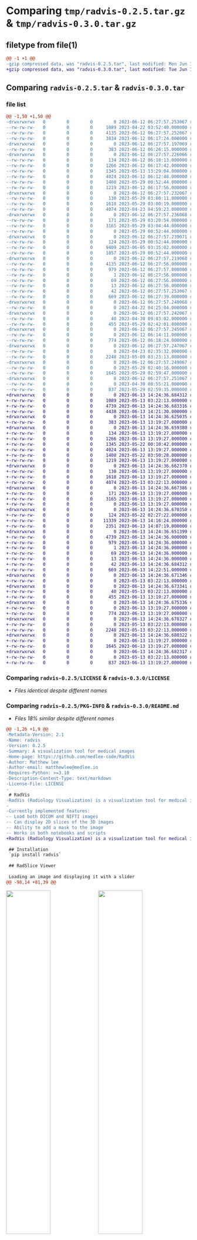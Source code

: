 # Comparing `tmp/radvis-0.2.5.tar.gz` & `tmp/radvis-0.3.0.tar.gz`

## filetype from file(1)

```diff
@@ -1 +1 @@
-gzip compressed data, was "radvis-0.2.5.tar", last modified: Mon Jun 12 06:27:57 2023, max compression
+gzip compressed data, was "radvis-0.3.0.tar", last modified: Tue Jun 13 14:24:36 2023, max compression
```

## Comparing `radvis-0.2.5.tar` & `radvis-0.3.0.tar`

### file list

```diff
@@ -1,50 +1,50 @@
-drwxrwxrwx   0        0        0        0 2023-06-12 06:27:57.253067 radvis-0.2.5/
--rw-rw-rw-   0        0        0     1089 2023-04-22 03:52:40.000000 radvis-0.2.5/LICENSE
--rw-rw-rw-   0        0        0     4135 2023-06-12 06:27:57.252067 radvis-0.2.5/PKG-INFO
--rw-rw-rw-   0        0        0     3834 2023-06-12 06:17:24.000000 radvis-0.2.5/README.md
-drwxrwxrwx   0        0        0        0 2023-06-12 06:27:57.197069 radvis-0.2.5/radvis/
--rw-rw-rw-   0        0        0      383 2023-06-12 06:26:15.000000 radvis-0.2.5/radvis/__init__.py
-drwxrwxrwx   0        0        0        0 2023-06-12 06:27:57.226066 radvis-0.2.5/radvis/image/
--rw-rw-rw-   0        0        0      134 2023-06-12 06:10:13.000000 radvis-0.2.5/radvis/image/__init__.py
--rw-rw-rw-   0        0        0     1266 2023-06-12 06:17:42.000000 radvis-0.2.5/radvis/image/instantiate.py
--rw-rw-rw-   0        0        0     1345 2023-05-13 13:29:04.000000 radvis-0.2.5/radvis/image/rad_dicom_image.py
--rw-rw-rw-   0        0        0     4024 2023-06-12 06:12:48.000000 radvis-0.2.5/radvis/image/rad_image.py
--rw-rw-rw-   0        0        0     1408 2023-05-29 00:52:44.000000 radvis-0.2.5/radvis/image/rad_nifti_image.py
--rw-rw-rw-   0        0        0     1219 2023-06-12 06:17:56.000000 radvis-0.2.5/radvis/image/rad_numpy_image.py
-drwxrwxrwx   0        0        0        0 2023-06-12 06:27:57.232067 radvis-0.2.5/radvis/mesh/
--rw-rw-rw-   0        0        0      130 2023-05-29 03:00:11.000000 radvis-0.2.5/radvis/mesh/__init__.py
--rw-rw-rw-   0        0        0     1618 2023-05-29 03:00:19.000000 radvis-0.2.5/radvis/mesh/compute_mesh.py
--rw-rw-rw-   0        0        0     4074 2023-04-23 04:59:23.000000 radvis-0.2.5/radvis/mesh/rad_mesh.py
-drwxrwxrwx   0        0        0        0 2023-06-12 06:27:57.236068 radvis-0.2.5/radvis/processing/
--rw-rw-rw-   0        0        0      171 2023-05-29 03:20:54.000000 radvis-0.2.5/radvis/processing/__init__.py
--rw-rw-rw-   0        0        0     3165 2023-05-29 03:04:44.000000 radvis-0.2.5/radvis/processing/image.py
--rw-rw-rw-   0        0        0        0 2023-05-29 00:52:44.000000 radvis-0.2.5/radvis/processing/registration.py
-drwxrwxrwx   0        0        0        0 2023-06-12 06:27:57.239071 radvis-0.2.5/radvis/visualize/
--rw-rw-rw-   0        0        0      124 2023-05-29 00:52:44.000000 radvis-0.2.5/radvis/visualize/__init__.py
--rw-rw-rw-   0        0        0     9409 2023-06-05 03:35:02.000000 radvis-0.2.5/radvis/visualize/rad_slicer.py
--rw-rw-rw-   0        0        0     1857 2023-05-29 00:52:44.000000 radvis-0.2.5/radvis/visualize/rad_slicer_group.py
-drwxrwxrwx   0        0        0        0 2023-06-12 06:27:57.219068 radvis-0.2.5/radvis.egg-info/
--rw-rw-rw-   0        0        0     4135 2023-06-12 06:27:56.000000 radvis-0.2.5/radvis.egg-info/PKG-INFO
--rw-rw-rw-   0        0        0      979 2023-06-12 06:27:57.000000 radvis-0.2.5/radvis.egg-info/SOURCES.txt
--rw-rw-rw-   0        0        0        1 2023-06-12 06:27:56.000000 radvis-0.2.5/radvis.egg-info/dependency_links.txt
--rw-rw-rw-   0        0        0       69 2023-06-12 06:27:56.000000 radvis-0.2.5/radvis.egg-info/requires.txt
--rw-rw-rw-   0        0        0       13 2023-06-12 06:27:56.000000 radvis-0.2.5/radvis.egg-info/top_level.txt
--rw-rw-rw-   0        0        0       42 2023-06-12 06:27:57.253067 radvis-0.2.5/setup.cfg
--rw-rw-rw-   0        0        0      669 2023-06-12 06:27:39.000000 radvis-0.2.5/setup.py
-drwxrwxrwx   0        0        0        0 2023-06-12 06:27:57.240068 radvis-0.2.5/tests/
--rw-rw-rw-   0        0        0        0 2023-04-22 04:25:04.000000 radvis-0.2.5/tests/__init__.py
-drwxrwxrwx   0        0        0        0 2023-06-12 06:27:57.242067 radvis-0.2.5/tests/mocks/
--rw-rw-rw-   0        0        0       40 2023-04-30 09:03:02.000000 radvis-0.2.5/tests/mocks/__init__.py
--rw-rw-rw-   0        0        0      455 2023-05-29 02:42:01.000000 radvis-0.2.5/tests/mocks/mock_rad_image.py
-drwxrwxrwx   0        0        0        0 2023-06-12 06:27:57.245067 radvis-0.2.5/tests/test_image/
--rw-rw-rw-   0        0        0        0 2023-06-12 06:14:11.000000 radvis-0.2.5/tests/test_image/__init__.py
--rw-rw-rw-   0        0        0      774 2023-06-12 06:18:24.000000 radvis-0.2.5/tests/test_image/test_instantiate.py
-drwxrwxrwx   0        0        0        0 2023-06-12 06:27:57.247067 radvis-0.2.5/tests/test_mesh/
--rw-rw-rw-   0        0        0        0 2023-04-23 02:35:32.000000 radvis-0.2.5/tests/test_mesh/__init__.py
--rw-rw-rw-   0        0        0     2248 2023-05-09 03:23:13.000000 radvis-0.2.5/tests/test_mesh/test_compute_mesh.py
-drwxrwxrwx   0        0        0        0 2023-06-12 06:27:57.249067 radvis-0.2.5/tests/test_processing/
--rw-rw-rw-   0        0        0        0 2023-05-29 02:40:16.000000 radvis-0.2.5/tests/test_processing/__init__.py
--rw-rw-rw-   0        0        0     1645 2023-05-29 02:59:47.000000 radvis-0.2.5/tests/test_processing/test_image.py
-drwxrwxrwx   0        0        0        0 2023-06-12 06:27:57.251067 radvis-0.2.5/tests/test_visualize/
--rw-rw-rw-   0        0        0        0 2023-04-30 08:55:21.000000 radvis-0.2.5/tests/test_visualize/__init__.py
--rw-rw-rw-   0        0        0      837 2023-05-29 02:59:35.000000 radvis-0.2.5/tests/test_visualize/test_rad_slicer.py
+drwxrwxrwx   0        0        0        0 2023-06-13 14:24:36.684312 radvis-0.3.0/
+-rw-rw-rw-   0        0        0     1089 2023-05-13 03:22:13.000000 radvis-0.3.0/LICENSE
+-rw-rw-rw-   0        0        0     4739 2023-06-13 14:24:36.683316 radvis-0.3.0/PKG-INFO
+-rw-rw-rw-   0        0        0     4438 2023-06-13 14:21:30.000000 radvis-0.3.0/README.md
+drwxrwxrwx   0        0        0        0 2023-06-13 14:24:36.625035 radvis-0.3.0/radvis/
+-rw-rw-rw-   0        0        0      383 2023-06-13 13:19:27.000000 radvis-0.3.0/radvis/__init__.py
+drwxrwxrwx   0        0        0        0 2023-06-13 14:24:36.659380 radvis-0.3.0/radvis/image/
+-rw-rw-rw-   0        0        0      134 2023-06-13 13:19:27.000000 radvis-0.3.0/radvis/image/__init__.py
+-rw-rw-rw-   0        0        0     1266 2023-06-13 13:19:27.000000 radvis-0.3.0/radvis/image/instantiate.py
+-rw-rw-rw-   0        0        0     1345 2023-05-22 00:10:42.000000 radvis-0.3.0/radvis/image/rad_dicom_image.py
+-rw-rw-rw-   0        0        0     4024 2023-06-13 13:19:27.000000 radvis-0.3.0/radvis/image/rad_image.py
+-rw-rw-rw-   0        0        0     1408 2023-05-22 03:50:28.000000 radvis-0.3.0/radvis/image/rad_nifti_image.py
+-rw-rw-rw-   0        0        0     1219 2023-06-13 13:19:27.000000 radvis-0.3.0/radvis/image/rad_numpy_image.py
+drwxrwxrwx   0        0        0        0 2023-06-13 14:24:36.662370 radvis-0.3.0/radvis/mesh/
+-rw-rw-rw-   0        0        0      130 2023-06-13 13:19:27.000000 radvis-0.3.0/radvis/mesh/__init__.py
+-rw-rw-rw-   0        0        0     1618 2023-06-13 13:19:27.000000 radvis-0.3.0/radvis/mesh/compute_mesh.py
+-rw-rw-rw-   0        0        0     4074 2023-05-13 03:22:13.000000 radvis-0.3.0/radvis/mesh/rad_mesh.py
+drwxrwxrwx   0        0        0        0 2023-06-13 14:24:36.667386 radvis-0.3.0/radvis/processing/
+-rw-rw-rw-   0        0        0      171 2023-06-13 13:19:27.000000 radvis-0.3.0/radvis/processing/__init__.py
+-rw-rw-rw-   0        0        0     3165 2023-06-13 13:19:27.000000 radvis-0.3.0/radvis/processing/image.py
+-rw-rw-rw-   0        0        0        0 2023-06-13 13:19:27.000000 radvis-0.3.0/radvis/processing/registration.py
+drwxrwxrwx   0        0        0        0 2023-06-13 14:24:36.670350 radvis-0.3.0/radvis/visualize/
+-rw-rw-rw-   0        0        0      124 2023-05-22 02:27:22.000000 radvis-0.3.0/radvis/visualize/__init__.py
+-rw-rw-rw-   0        0        0    11339 2023-06-13 14:16:24.000000 radvis-0.3.0/radvis/visualize/rad_slicer.py
+-rw-rw-rw-   0        0        0     2351 2023-06-13 14:07:19.000000 radvis-0.3.0/radvis/visualize/rad_slicer_group.py
+drwxrwxrwx   0        0        0        0 2023-06-13 14:24:36.651399 radvis-0.3.0/radvis.egg-info/
+-rw-rw-rw-   0        0        0     4739 2023-06-13 14:24:36.000000 radvis-0.3.0/radvis.egg-info/PKG-INFO
+-rw-rw-rw-   0        0        0      979 2023-06-13 14:24:36.000000 radvis-0.3.0/radvis.egg-info/SOURCES.txt
+-rw-rw-rw-   0        0        0        1 2023-06-13 14:24:36.000000 radvis-0.3.0/radvis.egg-info/dependency_links.txt
+-rw-rw-rw-   0        0        0       69 2023-06-13 14:24:36.000000 radvis-0.3.0/radvis.egg-info/requires.txt
+-rw-rw-rw-   0        0        0       13 2023-06-13 14:24:36.000000 radvis-0.3.0/radvis.egg-info/top_level.txt
+-rw-rw-rw-   0        0        0       42 2023-06-13 14:24:36.684312 radvis-0.3.0/setup.cfg
+-rw-rw-rw-   0        0        0      669 2023-06-13 14:22:51.000000 radvis-0.3.0/setup.py
+drwxrwxrwx   0        0        0        0 2023-06-13 14:24:36.671346 radvis-0.3.0/tests/
+-rw-rw-rw-   0        0        0        0 2023-05-13 03:22:13.000000 radvis-0.3.0/tests/__init__.py
+drwxrwxrwx   0        0        0        0 2023-06-13 14:24:36.673341 radvis-0.3.0/tests/mocks/
+-rw-rw-rw-   0        0        0       40 2023-05-13 03:22:13.000000 radvis-0.3.0/tests/mocks/__init__.py
+-rw-rw-rw-   0        0        0      455 2023-06-13 13:19:27.000000 radvis-0.3.0/tests/mocks/mock_rad_image.py
+drwxrwxrwx   0        0        0        0 2023-06-13 14:24:36.675336 radvis-0.3.0/tests/test_image/
+-rw-rw-rw-   0        0        0        0 2023-06-13 13:19:27.000000 radvis-0.3.0/tests/test_image/__init__.py
+-rw-rw-rw-   0        0        0      774 2023-06-13 13:19:27.000000 radvis-0.3.0/tests/test_image/test_instantiate.py
+drwxrwxrwx   0        0        0        0 2023-06-13 14:24:36.678327 radvis-0.3.0/tests/test_mesh/
+-rw-rw-rw-   0        0        0        0 2023-05-13 03:22:13.000000 radvis-0.3.0/tests/test_mesh/__init__.py
+-rw-rw-rw-   0        0        0     2248 2023-05-13 03:22:13.000000 radvis-0.3.0/tests/test_mesh/test_compute_mesh.py
+drwxrwxrwx   0        0        0        0 2023-06-13 14:24:36.680322 radvis-0.3.0/tests/test_processing/
+-rw-rw-rw-   0        0        0        0 2023-06-13 13:19:27.000000 radvis-0.3.0/tests/test_processing/__init__.py
+-rw-rw-rw-   0        0        0     1645 2023-06-13 13:19:27.000000 radvis-0.3.0/tests/test_processing/test_image.py
+drwxrwxrwx   0        0        0        0 2023-06-13 14:24:36.682317 radvis-0.3.0/tests/test_visualize/
+-rw-rw-rw-   0        0        0        0 2023-05-13 03:22:13.000000 radvis-0.3.0/tests/test_visualize/__init__.py
+-rw-rw-rw-   0        0        0      837 2023-06-13 13:19:27.000000 radvis-0.3.0/tests/test_visualize/test_rad_slicer.py
```

### Comparing `radvis-0.2.5/LICENSE` & `radvis-0.3.0/LICENSE`

 * *Files identical despite different names*

### Comparing `radvis-0.2.5/PKG-INFO` & `radvis-0.3.0/README.md`

 * *Files 18% similar despite different names*

```diff
@@ -1,26 +1,9 @@
-Metadata-Version: 2.1
-Name: radvis
-Version: 0.2.5
-Summary: A visualization tool for medical images
-Home-page: https://github.com/medlee-code/RadVis
-Author: Matthew lee
-Author-email: matthewlee@medlee.io
-Requires-Python: >=3.10
-Description-Content-Type: text/markdown
-License-File: LICENSE
-
 # RadVis
-RadVis (Radiology Visualization) is a visualization tool for medical images.
-
-Currently implemented features:
-- Load both DICOM and NIFTI images
-- Can display 2D slices of the 3D images
-- Ability to add a mask to the image
-- Works in both notebooks and scripts
+RadVis (Radiology Visualization) is a visualization tool for medical images. 
 
 ## Installation
 `pip install radvis`
 
 ## RadSlice Viewer
 
 Loading an image and displaying it with a slider
@@ -98,14 +81,39 @@
 ```
 
 <p float="left">
   <img src="https://raw.githubusercontent.com/medlee-code/RadVis/main/images/axis_1_brain_seg.gif?token=GHSAT0AAAAAACBJZC7PZ2WT3CJ26PONDN2YZC7T46Q" width="49%" /> 
   <img src="https://raw.githubusercontent.com/medlee-code/RadVis/main/images/axis_2_brain_seg.gif?token=GHSAT0AAAAAACBJZC7PDVRWL2CW2OCTUV3CZC7T5BQ" width="49%" />
 </p>
 
+You can also display multiple slicers at once
+```Python
+import radvis as rv
+import numpy as np
+
+img1 = rv.from_numpy(np.random.rand(50, 10, 10))
+img2 = rv.from_numpy(np.random.rand(10, 50, 10))
+img3 = rv.from_numpy(np.random.rand(10, 10, 50))
+img4 = rv.from_numpy(np.random.rand(50, 10, 10))
+img5 = rv.from_numpy(np.random.rand(10, 50, 10))
+img6 = rv.from_numpy(np.random.rand(10, 10, 50))
+
+rs1 = rv.RadSlicer(img1, title="Image 1")
+rs2 = rv.RadSlicer(img2, title="Image 2")
+rs3 = rv.RadSlicer(img3, title="Image 3")
+rs4 = rv.RadSlicer(img4, title="Image 4")
+rs5 = rv.RadSlicer(img5, title="Image 5")
+rs6 = rv.RadSlicer(img6, title="Image 6")
+
+rsg = rv.RadSlicerGroup([rs1, rs2, rs3, rs4, rs5, rs6], rows=2, cols=3)
+
+rsg.update_slider_heights(0.05)
+
+rsg.display()
+```
 ## Processing Module
 
 The processing module of RadVis offers a set of functions to perform preprocessing tasks
 
 ### Clipping
 The `percentile_clipping` function clips pixel intensities above and below percentile ranges
```

### Comparing `radvis-0.2.5/README.md` & `radvis-0.3.0/PKG-INFO`

 * *Files 24% similar despite different names*

```diff
@@ -1,15 +1,20 @@
-# RadVis
-RadVis (Radiology Visualization) is a visualization tool for medical images.
+Metadata-Version: 2.1
+Name: radvis
+Version: 0.3.0
+Summary: A visualization tool for medical images
+Home-page: https://github.com/medlee-code/RadVis
+Author: Matthew lee
+Author-email: matthewlee@medlee.io
+Requires-Python: >=3.10
+Description-Content-Type: text/markdown
+License-File: LICENSE
 
-Currently implemented features:
-- Load both DICOM and NIFTI images
-- Can display 2D slices of the 3D images
-- Ability to add a mask to the image
-- Works in both notebooks and scripts
+# RadVis
+RadVis (Radiology Visualization) is a visualization tool for medical images. 
 
 ## Installation
 `pip install radvis`
 
 ## RadSlice Viewer
 
 Loading an image and displaying it with a slider
@@ -87,14 +92,39 @@
 ```
 
 <p float="left">
   <img src="https://raw.githubusercontent.com/medlee-code/RadVis/main/images/axis_1_brain_seg.gif?token=GHSAT0AAAAAACBJZC7PZ2WT3CJ26PONDN2YZC7T46Q" width="49%" /> 
   <img src="https://raw.githubusercontent.com/medlee-code/RadVis/main/images/axis_2_brain_seg.gif?token=GHSAT0AAAAAACBJZC7PDVRWL2CW2OCTUV3CZC7T5BQ" width="49%" />
 </p>
 
+You can also display multiple slicers at once
+```Python
+import radvis as rv
+import numpy as np
+
+img1 = rv.from_numpy(np.random.rand(50, 10, 10))
+img2 = rv.from_numpy(np.random.rand(10, 50, 10))
+img3 = rv.from_numpy(np.random.rand(10, 10, 50))
+img4 = rv.from_numpy(np.random.rand(50, 10, 10))
+img5 = rv.from_numpy(np.random.rand(10, 50, 10))
+img6 = rv.from_numpy(np.random.rand(10, 10, 50))
+
+rs1 = rv.RadSlicer(img1, title="Image 1")
+rs2 = rv.RadSlicer(img2, title="Image 2")
+rs3 = rv.RadSlicer(img3, title="Image 3")
+rs4 = rv.RadSlicer(img4, title="Image 4")
+rs5 = rv.RadSlicer(img5, title="Image 5")
+rs6 = rv.RadSlicer(img6, title="Image 6")
+
+rsg = rv.RadSlicerGroup([rs1, rs2, rs3, rs4, rs5, rs6], rows=2, cols=3)
+
+rsg.update_slider_heights(0.05)
+
+rsg.display()
+```
 ## Processing Module
 
 The processing module of RadVis offers a set of functions to perform preprocessing tasks
 
 ### Clipping
 The `percentile_clipping` function clips pixel intensities above and below percentile ranges
```

### Comparing `radvis-0.2.5/radvis/image/instantiate.py` & `radvis-0.3.0/radvis/image/instantiate.py`

 * *Files identical despite different names*

### Comparing `radvis-0.2.5/radvis/image/rad_dicom_image.py` & `radvis-0.3.0/radvis/image/rad_dicom_image.py`

 * *Files identical despite different names*

### Comparing `radvis-0.2.5/radvis/image/rad_image.py` & `radvis-0.3.0/radvis/image/rad_image.py`

 * *Files identical despite different names*

### Comparing `radvis-0.2.5/radvis/image/rad_nifti_image.py` & `radvis-0.3.0/radvis/image/rad_nifti_image.py`

 * *Files identical despite different names*

### Comparing `radvis-0.2.5/radvis/image/rad_numpy_image.py` & `radvis-0.3.0/radvis/image/rad_numpy_image.py`

 * *Files identical despite different names*

### Comparing `radvis-0.2.5/radvis/mesh/compute_mesh.py` & `radvis-0.3.0/radvis/mesh/compute_mesh.py`

 * *Files identical despite different names*

### Comparing `radvis-0.2.5/radvis/mesh/rad_mesh.py` & `radvis-0.3.0/radvis/mesh/rad_mesh.py`

 * *Files identical despite different names*

### Comparing `radvis-0.2.5/radvis/processing/image.py` & `radvis-0.3.0/radvis/processing/image.py`

 * *Files identical despite different names*

### Comparing `radvis-0.2.5/radvis/visualize/rad_slicer.py` & `radvis-0.3.0/radvis/visualize/rad_slicer.py`

 * *Files 14% similar despite different names*

```diff
@@ -12,35 +12,45 @@
     from ipywidgets import interact, IntSlider
 except ImportError:
     print("Warning: ipywidgets not installed. RadSlicer will not work in Jupyter Notebook.")
 
 
 class RadSlicer:
     def __init__(self, radimage: RadImage, axis: int = 0, title=None, cmap: str = "gray",
-                 width:int=4, height:int=4, show_slider:bool = True) -> None:
+                 width:int=4, height:int=4, show_slider:bool = True, slider_height:float=0.05,
+                 slider_color:str='green', show_axis=True) -> None:
         """
         Initialize the RadSlicer class.
 
         :param radimage: A RadImage object containing the image data
         :param axis: The image axis to slice along, defaults to 0
         :param cmap: The colormap to use for displaying the image, defaults to "gray"
+        :param width: The width of the figure, defaults to 4
+        :param height: The height of the figure, defaults to 4
+        :param show_slider: Whether or not to show the slider, defaults to True
+        :param slider_height: The height of the slider, defaults to 0.03
+        :param slider_color: The color of the slider, defaults to 'blue'
+        :param show_axis: Whether or not to show the axis, defaults to True
         """
         self.radimage = radimage
         self.axis = axis
         self._title = title
         self._slider = None
         self._show_slider = show_slider
         self._image_plot = None
         self._mask_plots = []
         self._masks = []
         self._ax = None
         self._cmap = cmap
         self._figsize = (width, height)
         self._notebook_environment = IPython.get_ipython().__class__.__name__ == 'ZMQInteractiveShell'
         self._slider_coords = None
+        self._slider_height = slider_height
+        self._slider_color = slider_color
+        self._show_axis = show_axis
         
     @property
     def title(self):
         """
         Returns the title. If title is 'None' then returns the title 'Axis: {axis}'
         """
         if self._title is None:
@@ -64,14 +74,32 @@
     @property
     def figsize(self):
         """
         Returns the figure size.
         """
         return self._figsize
 
+    @property
+    def slider_height(self):
+        """
+        Returns the height of the slider.
+        """
+        return self._slider_height
+    
+    @slider_height.setter
+    def slider_height(self, value:float):
+        """
+        Sets the height of the slider.
+
+        :param value: The height of the slider
+        """
+        self._slider_height = value
+        if self._show_slider and self._slider is not None:
+            self._update_slider()
+    
     def remove_slider(self) -> None:
         """
         Remove the slider from the plot.
         """
         self._show_slider = False
         del self._slider
         self._slider = None
@@ -96,14 +124,26 @@
         image_slice = int(val)
         self._image_plot.set_data(self.radimage.get_slice(image_slice, self.axis))
         for plot, (mask, _, _) in zip(self._mask_plots, self._masks):
             plot.set_data(mask[image_slice, :, :] if self.axis == 0 else
                           mask[:, image_slice, :] if self.axis == 1 else
                           mask[:, :, image_slice])
         self.fig.canvas.draw_idle()
+    
+    def _calculate_slider_position(self, ax: plt.Axes) -> tuple[float, float, float, float]:
+        # Get the bounding box of the original axis
+        bbox = ax.get_position()
+
+        # Calculate the width, height, left, and bottom parameters for the slider
+        width = bbox.width
+        height = 0.02  # You can adjust this as needed
+        left = bbox.x0
+        bottom = bbox.y0 - self._slider_height  # Place slider below axis, with a small gap
+
+        return left, bottom, width, height
 
     def _create_slider(self, ax: plt.Axes, initial_index: int = 0) -> Slider|None:
         """
         Create a slider for the given plt.Axes object.
 
         :param ax: The plt.Axes object to add the slider to
         :param initial_index: The initial slice index, defaults to 0
@@ -113,28 +153,33 @@
             return None
         
         if self._notebook_environment:
             slider = interact(lambda val: self._update_image(val), 
                               val=IntSlider(min=0, max=self.radimage.shape[self.axis]-1, step=1, value=initial_index, 
                                             description=f"{self.title}: Slice"))
         else:
-            ax_position = ax.get_position()
-            slider_width = ax_position.width - 0.2
-            slider_height = 0.03
-            slider_x = ax_position.x0 + 0.1
-            slider_y = ax_position.y0 - 0.15
-            
-            if self._slider_coords is not None:
-                slider_x, slider_y, slider_width, slider_height = self._slider_coords
-                
+            slider_x, slider_y, slider_width, slider_height = self._calculate_slider_position(ax)
             ax_slider = plt.axes([slider_x, slider_y, slider_width, slider_height])
             slider = Slider(ax_slider, f"Slice", 0, self.radimage.shape[self.axis] - 1, valstep=1, valfmt="%d",
-                                valinit=initial_index)
+                                valinit=initial_index, color=self._slider_color)
             slider.on_changed(self._update_image)
         return slider
+
+    def _update_slider(self, initial_index: int = 0) -> None:
+        """
+        Removes the old slider and updates with a new slider
+
+        :param initial_index: The initial slice index, defaults to 0
+        """
+        if self._slider is not None:
+            self._slider.ax.remove()
+            self._slider = None
+        self._slider = self._create_slider(self._ax, initial_index)
+        if self._slider is not None:
+            self.fig.canvas.draw()
     
     def _plot_image(self, ax: plt.Axes, initial_index: int = 0) -> None:
         """
         Plot the image on the given plt.Axes object and create a slider for it.
 
         :param ax: The plt.Axes object to plot the image on
         :param initial_index: The initial slice index, defaults to 0
@@ -142,22 +187,27 @@
         self._image_plot = ax.imshow(
             self.radimage.get_slice(initial_index, self.axis), 
             cmap=self._cmap,
             vmin=self.radimage.image_data.min(),
             vmax=self.radimage.image_data.max(),
             interpolation='none'
         )
+
+        if self._show_axis:
+            ax.axis('on')
+        else:
+            ax.axis('off')
+
         for mask, cmap, alpha in self._masks:
             mask_plot = ax.imshow(mask[initial_index, :, :] if self.axis == 0 else
                       mask[:, initial_index, :] if self.axis == 1 else
                       mask[:, :, initial_index],
                       cmap=cmap, interpolation='none', alpha=alpha,
                       vmin=0, vmax=mask.max())
             self._mask_plots.append(mask_plot)
-        self._slider = self._create_slider(ax, initial_index)
 
 
     def display(self, ax: plt.Axes = None, initial_index: int = 0, show_plot=True) -> None:
         """
         Display the RadSlicer plot with a slider to control the displayed slice.
         """
         if len(self.radimage.shape) != 3:
@@ -168,16 +218,17 @@
             plt.subplots_adjust(bottom=0.2)
         else:
             self._ax = ax
             self.fig = ax.get_figure()
                
         self._ax.set_title(self.title, y=1)
         self.fig.set_size_inches(self._figsize[0], self._figsize[1], forward=False)
-        
+        self._update_slider(initial_index)
         self._plot_image(self._ax, initial_index)
+
         
         if show_plot:
             plt.show()
 
     def add_mask(self, mask: np.ndarray | RadImage, color: str | Colormap = 'red', alpha: float = 0.5):
         """
         Adds a mask to the RadSlicer.
```

### Comparing `radvis-0.2.5/radvis/visualize/rad_slicer_group.py` & `radvis-0.3.0/radvis/visualize/rad_slicer_group.py`

 * *Files 16% similar despite different names*

```diff
@@ -1,25 +1,26 @@
 from radvis.visualize.rad_slicer import RadSlicer
 import matplotlib.pyplot as plt
 from matplotlib.widgets import Slider
 
 
 class RadSlicerGroup:
-    def __init__(self, radslicers: list[RadSlicer], rows: int, cols: int) -> None:
+    def __init__(self, radslicers: list[RadSlicer], rows: int, cols: int = 1) -> None:
         """
         Initialize the RadSlicerGroup class.
 
         :param radslicers: A list of RadSlicer objects
         :param rows: The number of rows to display the RadSlicers in
         :param cols: The number of columns to display the RadSlicers in
         """
         self.radslicers = radslicers
         self.rows = rows
         self.cols = cols
         self._verify_dimensions()
+        self.fig, self.axes = plt.subplots(self.rows, self.cols, figsize=(self._get_figure_width(), self._get_figure_height()))
 
     def _verify_dimensions(self) -> None:
         """
         Verifies the provided rows and columns are valid for the number of RadSlicers.
         """
         if self.rows * self.cols != len(self.radslicers):
             raise ValueError(f"Number of RadSlicers ({len(self.radslicers)}) does not match provided grid dimensions ({self.rows}x{self.cols}).")
@@ -32,19 +33,33 @@
     
     def _get_figure_height(self) -> int:
         """
         Returns the height of the figure.
         """
         return self.rows * sum([rs.height for rs in self.radslicers])
     
+    def _update_image(self, val:int):
+        """
+        Updates each RadSlider for the provided image
+        """ 
+        for radslicer in self.radslicers:
+            radslicer._update_image(val)
+    
+    def update_slider_heights(self, height: float) -> None:
+        """
+        Updates the height of the slider for each RadSlicer.
+
+        :param height: The height of the slider
+        """
+        for radslicer in self.radslicers:
+            radslicer.slider_height = height
+
     def display(self, initial_index: int = 0) -> None:
         """
         Display the RadSlicers in a grid.
         """
-        fig, axes = plt.subplots(self.rows, self.cols, figsize=(self._get_figure_width(), self._get_figure_height()))
-        axes = axes.flatten()
+        axes = self.axes.flatten()
 
-        for i, (radslicer, ax) in enumerate(zip(self.radslicers, axes)):
+        for _, (radslicer, ax) in enumerate(zip(self.radslicers, axes)):
             radslicer.display(ax=ax, initial_index=initial_index, show_plot=False)
 
-        plt.tight_layout()
         plt.show()
```

### Comparing `radvis-0.2.5/radvis.egg-info/PKG-INFO` & `radvis-0.3.0/radvis.egg-info/PKG-INFO`

 * *Files 21% similar despite different names*

```diff
@@ -1,26 +1,20 @@
 Metadata-Version: 2.1
 Name: radvis
-Version: 0.2.5
+Version: 0.3.0
 Summary: A visualization tool for medical images
 Home-page: https://github.com/medlee-code/RadVis
 Author: Matthew lee
 Author-email: matthewlee@medlee.io
 Requires-Python: >=3.10
 Description-Content-Type: text/markdown
 License-File: LICENSE
 
 # RadVis
-RadVis (Radiology Visualization) is a visualization tool for medical images.
-
-Currently implemented features:
-- Load both DICOM and NIFTI images
-- Can display 2D slices of the 3D images
-- Ability to add a mask to the image
-- Works in both notebooks and scripts
+RadVis (Radiology Visualization) is a visualization tool for medical images. 
 
 ## Installation
 `pip install radvis`
 
 ## RadSlice Viewer
 
 Loading an image and displaying it with a slider
@@ -98,14 +92,39 @@
 ```
 
 <p float="left">
   <img src="https://raw.githubusercontent.com/medlee-code/RadVis/main/images/axis_1_brain_seg.gif?token=GHSAT0AAAAAACBJZC7PZ2WT3CJ26PONDN2YZC7T46Q" width="49%" /> 
   <img src="https://raw.githubusercontent.com/medlee-code/RadVis/main/images/axis_2_brain_seg.gif?token=GHSAT0AAAAAACBJZC7PDVRWL2CW2OCTUV3CZC7T5BQ" width="49%" />
 </p>
 
+You can also display multiple slicers at once
+```Python
+import radvis as rv
+import numpy as np
+
+img1 = rv.from_numpy(np.random.rand(50, 10, 10))
+img2 = rv.from_numpy(np.random.rand(10, 50, 10))
+img3 = rv.from_numpy(np.random.rand(10, 10, 50))
+img4 = rv.from_numpy(np.random.rand(50, 10, 10))
+img5 = rv.from_numpy(np.random.rand(10, 50, 10))
+img6 = rv.from_numpy(np.random.rand(10, 10, 50))
+
+rs1 = rv.RadSlicer(img1, title="Image 1")
+rs2 = rv.RadSlicer(img2, title="Image 2")
+rs3 = rv.RadSlicer(img3, title="Image 3")
+rs4 = rv.RadSlicer(img4, title="Image 4")
+rs5 = rv.RadSlicer(img5, title="Image 5")
+rs6 = rv.RadSlicer(img6, title="Image 6")
+
+rsg = rv.RadSlicerGroup([rs1, rs2, rs3, rs4, rs5, rs6], rows=2, cols=3)
+
+rsg.update_slider_heights(0.05)
+
+rsg.display()
+```
 ## Processing Module
 
 The processing module of RadVis offers a set of functions to perform preprocessing tasks
 
 ### Clipping
 The `percentile_clipping` function clips pixel intensities above and below percentile ranges
```

### Comparing `radvis-0.2.5/radvis.egg-info/SOURCES.txt` & `radvis-0.3.0/radvis.egg-info/SOURCES.txt`

 * *Files identical despite different names*

### Comparing `radvis-0.2.5/setup.py` & `radvis-0.3.0/setup.py`

 * *Files 2% similar despite different names*

```diff
@@ -1,15 +1,15 @@
 from setuptools import setup, find_packages
 
 with open("README.md", "r", encoding="utf-8") as fh:
     long_description = fh.read()
 
 setup(
     name='radvis',
-    version='0.2.5',
+    version='0.3.0',
     url='https://github.com/medlee-code/RadVis',
     author='Matthew lee',
     author_email='matthewlee@medlee.io',
     description='A visualization tool for medical images',
     long_description=long_description,
     long_description_content_type="text/markdown",
     packages=find_packages(),
```

### Comparing `radvis-0.2.5/tests/test_image/test_instantiate.py` & `radvis-0.3.0/tests/test_image/test_instantiate.py`

 * *Files identical despite different names*

### Comparing `radvis-0.2.5/tests/test_mesh/test_compute_mesh.py` & `radvis-0.3.0/tests/test_mesh/test_compute_mesh.py`

 * *Files identical despite different names*

### Comparing `radvis-0.2.5/tests/test_processing/test_image.py` & `radvis-0.3.0/tests/test_processing/test_image.py`

 * *Files identical despite different names*

### Comparing `radvis-0.2.5/tests/test_visualize/test_rad_slicer.py` & `radvis-0.3.0/tests/test_visualize/test_rad_slicer.py`

 * *Files identical despite different names*

